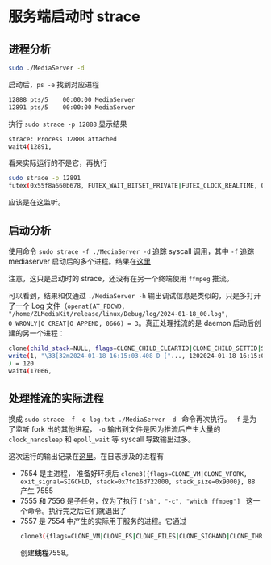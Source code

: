 # 服务端启动时 strace 

## 进程分析

```bash
sudo ./MediaServer -d 
```
启动后，`ps -e` 找到对应进程

```bash
12888 pts/5    00:00:00 MediaServer
12891 pts/5    00:00:00 MediaServer
```

执行 `sudo strace -p 12888` 显示结果

```bash
strace: Process 12888 attached
wait4(12891,
```

看来实际运行的不是它，再执行

```bash
sudo strace -p 12891
futex(0x55f8a660b678, FUTEX_WAIT_BITSET_PRIVATE|FUTEX_CLOCK_REALTIME, 0, NULL, FUTEX_BITSET_MATCH_ANY
```

应该是在这监听。

## 启动分析

使用命令 `sudo strace -f ./MediaServer -d` 追踪 syscall 调用，其中 `-f` 追踪 mediaserver 启动后的多个进程。结果在[这里](server_strace_boot.txt)

注意，这只是启动时的 strace，还没有在另一个终端使用 `ffmpeg` 推流。

可以看到，结果和仅通过 `./MediaServer -h` 输出调试信息是类似的，只是多打开了一个 Log 文件（`openat(AT_FDCWD, "/home/ZLMediaKit/release/linux/Debug/log/2024-01-18_00.log", O_WRONLY|O_CREAT|O_APPEND, 0666) = 3`。真正处理推流的是 daemon 启动后创建的另一个进程：

```bash
clone(child_stack=NULL, flags=CLONE_CHILD_CLEARTID|CLONE_CHILD_SETTID|SIGCHLD, child_tidptr=0x7fa79f08ca50) = 17066
write(1, "\33[32m2024-01-18 16:15:03.408 D ["..., 1202024-01-18 16:15:03.408 D [MediaServer] [17063-MediaServer] System.cpp:133 startDaemon | 启动子进程:17066
) = 120
wait4(17066,
```

## 处理推流的实际进程

换成 `sudo strace -f -o log.txt ./MediaServer -d ` 命令再次执行。 `-f` 是为了监听 fork 出的其他进程， `-o` 输出到文件是因为推流后产生大量的 `clock_nanosleep` 和 `epoll_wait` 等 syscall 导致输出过多。

这次运行的输出记录在[这里](server_fork_log.txt)。在日志涉及的进程有

- 7554 是主进程， 准备好环境后 `clone3({flags=CLONE_VM|CLONE_VFORK, exit_signal=SIGCHLD, stack=0x7fd16d722000, stack_size=0x9000}, 88` 产生 7555
- 7555 和 7556 是子任务，仅为了执行 `["sh", "-c", "which ffmpeg"] ` 这一个命令。执行完之后它们就退出了
- 7557 是 7554 中产生的实际用于服务的进程。它通过
  ```bash
  clone3({flags=CLONE_VM|CLONE_FS|CLONE_FILES|CLONE_SIGHAND|CLONE_THREAD|CLONE_SYSVSEM|CLONE_SETTLS|CLONE_PARENT_SETTID|CLONE_CHILD_CLEARTID, child_tid=0x7fd16ccd7910, parent_tid=0x7fd16ccd7910, exit_signal=0, 
  ```
  创建**线程**7558。